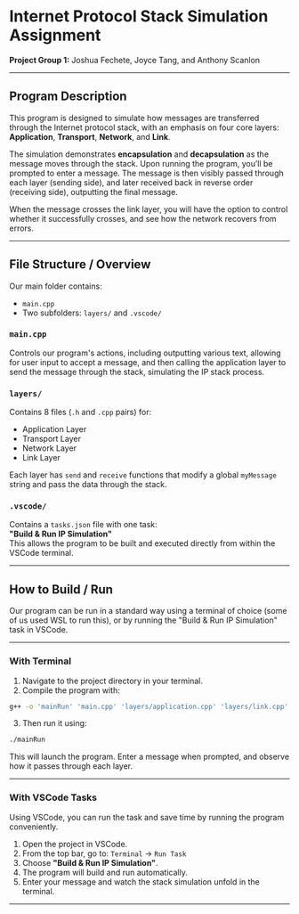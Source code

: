 # Internet Protocol Stack Simulation Assignment

**Project Group 1:** Joshua Fechete, Joyce Tang, and Anthony Scanlon

---

## Program Description

This program is designed to simulate how messages are transferred through the Internet protocol stack, with an emphasis on four core layers: **Application**, **Transport**, **Network**, and **Link**.

The simulation demonstrates **encapsulation** and **decapsulation** as the message moves through the stack. Upon running the program, you’ll be prompted to enter a message. The message is then visibly passed through each layer (sending side), and later received back in reverse order (receiving side), outputting the final message.

When the message crosses the link layer, you will have the option to control whether it successfully crosses, and see how the network recovers from errors.

---

## File Structure / Overview

Our main folder contains:
- `main.cpp`
- Two subfolders: `layers/` and `.vscode/`

###  `main.cpp`  
Controls our program's actions, including outputting various text, allowing for user input to accept a message, and then calling the application layer to send the message through the stack, simulating the IP stack process. 

###  `layers/`  
Contains 8 files (`.h` and `.cpp` pairs) for:
- Application Layer
- Transport Layer
- Network Layer
- Link Layer

Each layer has `send` and `receive` functions that modify a global `myMessage` string and pass the data through the stack.

###  `.vscode/`  
Contains a `tasks.json` file with one task:  
**"Build & Run IP Simulation"**  
This allows the program to be built and executed directly from within the VSCode terminal.

---

## How to Build / Run

Our program can be run in a standard way using a terminal of choice (some of us used WSL to run this), or by running the "Build & Run IP Simulation" task in VSCode. 

---

### With Terminal

1. Navigate to the project directory in your terminal.
2. Compile the program with:

```bash
g++ -o 'mainRun' 'main.cpp' 'layers/application.cpp' 'layers/link.cpp' 'layers/transport.cpp' 'layers/network.cpp'
```

3. Then run it using:

```bash
./mainRun
```

This will launch the program. Enter a message when prompted, and observe how it passes through each layer.

---

### With VSCode Tasks

Using VSCode, you can run the task and save time by running the program conveniently.

1. Open the project in VSCode.
2. From the top bar, go to:
   `Terminal` → `Run Task`
3. Choose **"Build & Run IP Simulation"**.
4. The program will build and run automatically.
5. Enter your message and watch the stack simulation unfold in the terminal.

---
